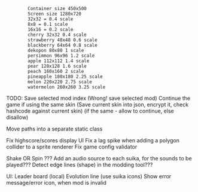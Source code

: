 ﻿            Container size 450x500
            Screen size 1280x720
            32x32 = 0.4 scale
            8x8 = 0.1 scale
            16x16 = 0.2 scale
            cherry 32x32 0.4 scale
            strawberry 48x48 0.6 scale
            blackberry 64x64 0.8 scale
            dekopon 80x80 1 scale
            persimmon 96x96 1.2 scale
            apple 112x112 1.4 scale
            pear 128x128 1.6 scale
            peach 160x160 2 scale
            pineapple 180x180 2.25 scale
            melon 220x220 2.75 scale
            watermelon 260x260 3.25 scale

TODO:
Save selected mod index (Wrong! save selected mod)
Continue the game if using the same skin
(Save current skin into json, encrypt it, check hashcode against current skin)
(if the same - allow to continue, else disallow)


Move paths into a separate static class

Fix highscore/scores display UI
Fix a lag spike when adding a polygon collider to a sprite renderer
Fix game config validator

Shake OR Spin ???
Add an audio source to each suika, for the sounds to be played???
Detect edge lines (shape) in the modding tool???

UI:
Leader board (local)
Evolution line (use suika icons)
Show error message/error icon, when mod is invalid